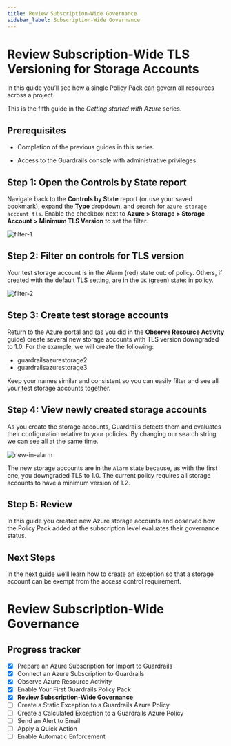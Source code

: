 ```yaml
---
title: Review Subscription-Wide Governance
sidebar_label: Subscription-Wide Governance
---
```


# Review Subscription-Wide TLS Versioning for Storage Accounts

In this guide you’ll see how a single Policy Pack can govern all resources across a project.

This is the fifth guide in the *Getting started with Azure* series.

## Prerequisites

- Completion of the previous guides in this series.

- Access to the Guardrails console with administrative privileges.

## Step 1: Open the Controls by State report

Navigate back to the **Controls by State** report (or use your saved bookmark), expand the **Type** dropdown, and search for `azure storage account tls`. Enable the checkbox next to **Azure > Storage > Storage Account > Minimum TLS Version** to set the filter.

<p><img alt="filter-1" src="/images/docs/guardrails/getting-started/getting-started-azure/review-subscription-wide/filter-1.png"/></p>

## Step 2: Filter on controls for TLS version

Your test storage account is in the Alarm (red) state out: of policy. Others, if created with the default TLS setting, are in the `OK` (green) state: in policy.

<p><img alt="filter-2" src="/images/docs/guardrails/getting-started/getting-started-azure/review-subscription-wide/filter-2.png"/></p>

## Step 3: Create test storage accounts

Return to the Azure portal and (as you did in the **Observe Resource Activity** guide) create several new storage accounts with TLS version downgraded to 1.0. For the example, we will create the following:

- guardrailsazurestorage2
- guardrailsazurestorage3

Keep your names similar and consistent so you can easily filter and see all your test storage accounts together.

## Step 4: View newly created storage accounts

As you create the storage accounts, Guardrails detects them and evaluates their configuration relative to your policies. By changing our search string we can see all at the same time.

<p><img alt="new-in-alarm" src="/images/docs/guardrails/getting-started/getting-started-azure/review-subscription-wide/storage-accounts-in-alarm.png"/></p>

The new storage accounts are in the `Alarm` state because, as with the first one, you downgraded TLS to 1.0. The current policy requires all storage accounts to have a minimum version of 1.2.

## Step 5: Review

In this guide you created new Azure storage accounts and observed how the Policy Pack added at the subscription level evaluates their governance status.


## Next Steps

In the [next guide](/guardrails/docs/getting-started/getting-started-azure/create-static-exception) we’ll learn how to create an exception so that a storage account can be exempt from the access control requirement.


# Review Subscription-Wide Governance


## Progress tracker

- [x] Prepare an Azure Subscription for Import to Guardrails
- [x] Connect an Azure Subscription to Guardrails
- [x] Observe Azure Resource Activity
- [x] Enable Your First Guardrails Policy Pack
- [x] **Review Subscription-Wide Governance**
- [ ] Create a Static Exception to a Guardrails Azure Policy
- [ ] Create a Calculated Exception to a Guardrails Azure Policy
- [ ] Send an Alert to Email
- [ ] Apply a Quick Action
- [ ] Enable Automatic Enforcement
